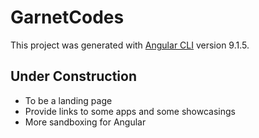 # GarnetCodes

This project was generated with [Angular CLI](https://github.com/angular/angular-cli) version 9.1.5.

## Under Construction

* To be a landing page
* Provide links to some apps and some showcasings
* More sandboxing for Angular
